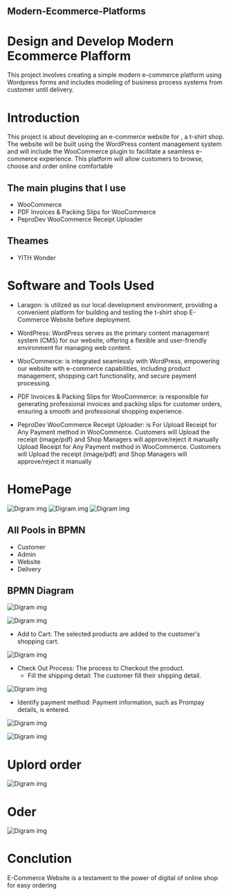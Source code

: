 ## Modern-Ecommerce-Platforms
# Design and Develop Modern Ecommerce Plafform
 This project involves creating a simple modern e-commerce platform using Wordpress forms and includes modeling of business process systems from customer until delivery.
 
# Introduction
 This project is about developing an e-commerce website for , a t-shirt shop. The website will be built using the WordPress content management system and will include the WooCommerce plugin to facilitate a seamless e-commerce experience. This platform will allow customers to browse, choose and order online comfortable

## The main plugins that I use 
- WooCommerce
- PDF Invoices & Packing Slips for WooCommerce
- PeproDev WooCommerce Receipt Uploader 

## Theames
- YITH Wonder

# Software and Tools Used
- Laragon: is utilized as our local development environment, providing a convenient platform for building and testing the t-shirt shop E-Commerce Website before deployment.

- WordPress: WordPress serves as the primary content management system (CMS) for our website, offering a flexible and user-friendly environment for managing web content.

- WooCommerce: is integrated seamlessly with WordPress, empowering our website with e-commerce capabilities, including product management, shopping cart functionality, and secure payment processing.

- PDF Invoices & Packing Slips for WooCommerce: is responsible for generating professional invoices and packing slips for customer orders, ensuring a smooth and professional shopping experience.

- PeproDev WooCommerce Receipt Uploader: is For   Upload Receipt for Any Payment method in WooCommerce. Customers will Upload the receipt (image/pdf) and Shop Managers will approve/reject it manually
Upload Receipt for Any Payment method in WooCommerce. Customers will Upload the receipt (image/pdf) and Shop Managers will approve/reject it manually




  
# HomePage
![Digram img](img/1.png)
![Digram img](img/2.png)
![Digram img](img/3.png)


## All Pools in BPMN
- Customer
- Admin
- Website
- Delivery

## BPMN Diagram
![Digram img](img/paradigram.png)




![Digram img](img/4.png)

  - Add to Cart: The selected products are added to the customer's shopping cart.

![Digram img](img/5.png)

- Check Out Process: The process to Checkout the product.
   - Fill the shipping detail: The customer fill their shipping detail.

![Digram img](img/6.png)

 - Identify payment method: Payment information, such as Prompay details, is entered.

![Digram img](img/8.png)

![Digram img](img/7.png)

# Uplord order
![Digram img](img/Slip.png)

# Oder
![Digram img](img/order.png)

# Conclution
E-Commerce Website is a testament to the power of digital of online shop  for easy ordering
